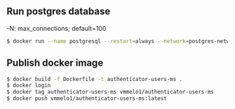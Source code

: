 ## Run postgres database

-N: max_connections; default=100

```bash
$ docker run --name postgresql --restart=always --network=postgres-network -e POSTGRES_USER=guest -e POSTGRES_PASSWORD=guest -p 5432:5432 -v /data:/var/lib/postgresql/data -d postgres -N 500
```

## Publish docker image

```bash
$ docker build -f Dockerfile -t authenticator-users-ms .
$ docker login
$ docker tag authenticator-users-ms vmmelo1/authenticator-users-ms
$ docker push vmmelo1/authenticator-users-ms:latest
```